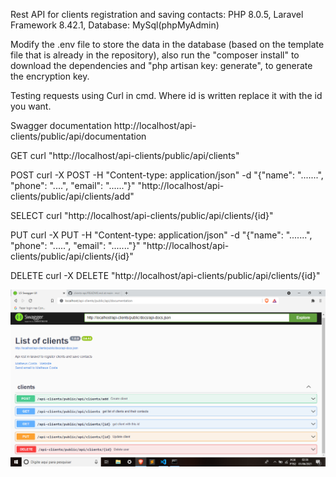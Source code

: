 Rest API for clients registration and saving contacts:
PHP 8.0.5,
Laravel Framework 8.42.1,
Database: MySql(phpMyAdmin)


Modify the .env file to store the data in the database (based on the template file that is already in the repository),
also run the "composer install" to download the dependencies and "php artisan key: generate", to generate the encryption key.

Testing requests using Curl in cmd.
Where id is written replace it with the id you want.

Swagger documentation
http://localhost/api-clients/public/api/documentation

GET 
curl "http://localhost/api-clients/public/api/clients"

POST
curl -X POST -H "Content-type: application/json" -d "{\"name\": \".......\", \"phone\": \"....\", \"email\": \"......\"}" "http://localhost/api-clients/public/api/clients/add"

SELECT
curl "http://localhost/api-clients/public/api/clients/{id}"

PUT
curl -X PUT -H "Content-type: application/json" -d "{\"name\": \".......\", \"phone\": \".....\", \"email\": \".......\"}" "http://localhost/api-clients/public/api/clients/{id}"

DELETE
curl -X DELETE "http://localhost/api-clients/public/api/clients/{id}"

<img src="image/swagger.png">
